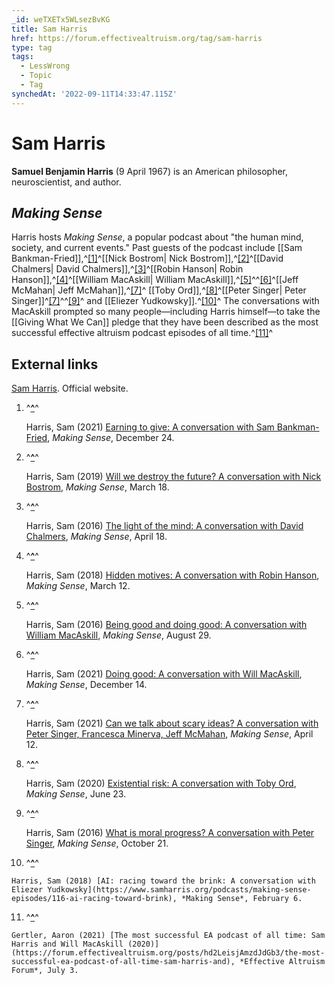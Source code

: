 ```yaml
---
_id: weTXETx5WLsezBvKG
title: Sam Harris
href: https://forum.effectivealtruism.org/tag/sam-harris
type: tag
tags:
  - LessWrong
  - Topic
  - Tag
synchedAt: '2022-09-11T14:33:47.115Z'
---
```

# Sam Harris

**Samuel Benjamin Harris** (9 April 1967) is an American philosopher, neuroscientist, and author.

*Making Sense*
--------------

Harris hosts *Making Sense*, a popular podcast about "the human mind, society, and current events." Past guests of the podcast include [[Sam Bankman-Fried]],^[\[1\]](#fnm1g1tb1rgii)^[[Nick Bostrom| Nick Bostrom]],^[\[2\]](#fnaa6qsfca9om)^[[David Chalmers| David Chalmers]],^[\[3\]](#fnuy7mb9c29da)^[[Robin Hanson| Robin Hanson]],^[\[4\]](#fnsxtdwgj0oy)^[[William MacAskill| William MacAskill]],^[\[5\]](#fn2zklb4srpyr)^^[\[6\]](#fn8f4gqbpuip)^[[Jeff McMahan| Jeff McMahan]],^[\[7\]](#fn6c230h5ytk)^ [[Toby Ord]],^[\[8\]](#fnpgnd7arwz0g)^[[Peter Singer| Peter Singer]]^[\[7\]](#fn6c230h5ytk)^^[\[9\]](#fnbtbnyteb7r6)^ and [[Eliezer Yudkowsky]].^[\[10\]](#fnt3wjf6x5og)^ The conversations with MacAskill prompted so many people—including Harris himself—to take the [[Giving What We Can]] pledge that they have been described as the most successful effective altruism podcast episodes of all time.^[\[11\]](#fnsyt4jyhrs3)^

External links
--------------

[Sam Harris](https://www.samharris.org/). Official website.

1.  ^**[^](#fnrefm1g1tb1rgii)**^
    
    Harris, Sam (2021) [Earning to give: A conversation with Sam Bankman-Fried](https://www.samharris.org/podcasts/making-sense-episodes/271-earning-to-give), *Making Sense*, December 24.
    
2.  ^**[^](#fnrefaa6qsfca9om)**^
    
    Harris, Sam (2019) [Will we destroy the future? A conversation with Nick Bostrom](https://www.samharris.org/podcasts/making-sense-episodes/151-will-destroy-future), *Making Sense*, March 18.
    
3.  ^**[^](#fnrefuy7mb9c29da)**^
    
    Harris, Sam (2016) [The light of the mind: A conversation with David Chalmers](https://www.samharris.org/podcasts/making-sense-episodes/the-light-of-the-mind), *Making Sense*, April 18.
    
4.  ^**[^](#fnrefsxtdwgj0oy)**^
    
    Harris, Sam (2018) [Hidden motives: A conversation with Robin Hanson](https://www.samharris.org/podcasts/making-sense-episodes/119-hidden-motives), *Making Sense*, March 12.
    
5.  ^**[^](#fnref2zklb4srpyr)**^
    
    Harris, Sam (2016) [Being good and doing good: A conversation with William MacAskill](https://www.samharris.org/podcasts/making-sense-episodes/being-good-and-doing-good), *Making Sense*, August 29.
    
6.  ^**[^](#fnref8f4gqbpuip)**^
    
    Harris, Sam (2021) [Doing good: A conversation with Will MacAskill](https://www.samharris.org/podcasts/making-sense-episodes/228-doing-good), *Making Sense*, December 14.
    
7.  ^**[^](#fnref6c230h5ytk)**^
    
    Harris, Sam (2021) [Can we talk about scary ideas? A conversation with Peter Singer, Francesca Minerva, Jeff McMahan](https://www.samharris.org/podcasts/making-sense-episodes/245-can-talk-scary-ideas), *Making Sense*, April 12.
    
8.  ^**[^](#fnrefpgnd7arwz0g)**^
    
    Harris, Sam (2020) [Existential risk: A conversation with Toby Ord](https://www.samharris.org/podcasts/making-sense-episodes/208-existential-risk), *Making Sense*, June 23.
    
9.  ^**[^](#fnrefbtbnyteb7r6)**^
    
    Harris, Sam (2016) [What is moral progress? A conversation with Peter Singer](https://www.samharris.org/podcasts/making-sense-episodes/what-is-moral-progress), *Making Sense*, October 21.
    
10.  ^**[^](#fnreft3wjf6x5og)**^
    
    Harris, Sam (2018) [AI: racing toward the brink: A conversation with Eliezer Yudkowsky](https://www.samharris.org/podcasts/making-sense-episodes/116-ai-racing-toward-brink), *Making Sense*, February 6.
    
11.  ^**[^](#fnrefsyt4jyhrs3)**^
    
    Gertler, Aaron (2021) [The most successful EA podcast of all time: Sam Harris and Will MacAskill (2020)](https://forum.effectivealtruism.org/posts/hd2LeisjAmzdJdGb3/the-most-successful-ea-podcast-of-all-time-sam-harris-and), *Effective Altruism Forum*, July 3.